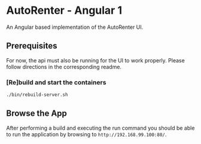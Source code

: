 # AutoRenter - Angular 1

An Angular based implementation of the AutoRenter UI.

## Prerequisites

For now, the api must also be running for the UI to work properly. Please follow directions in the corresponding readme.

### [Re]build and start the containers

```bash
./bin/rebuild-server.sh
```

## Browse the App

After performing a build and executing the run command you should be able to run the application by browsing to `http://192.168.99.100:80/`.
